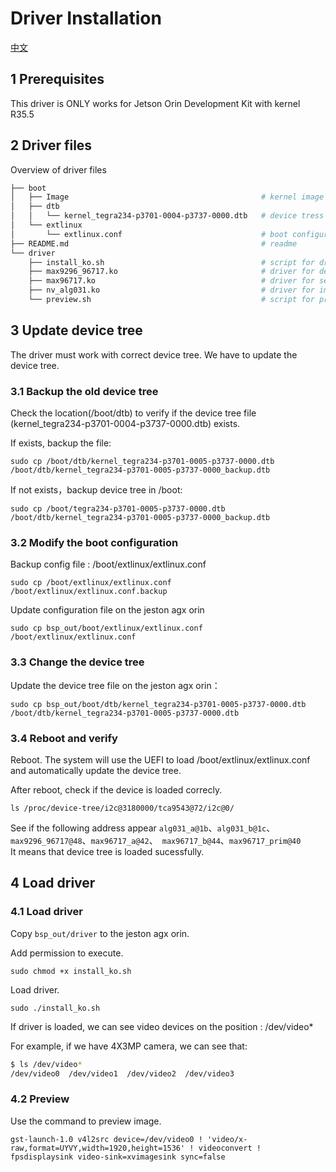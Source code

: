 # Driver Installation
[中文](./README_CN.md)

## 1 Prerequisites

This driver is ONLY works for Jetson Orin Development Kit with kernel R35.5

## 2 Driver files

Overview of driver files

``` bash
├── boot
│   ├── Image                                           # kernel image
│   ├── dtb
│   │   └── kernel_tegra234-p3701-0004-p3737-0000.dtb   # device tress
│   └── extlinux
│       └── extlinux.conf                               # boot configuration
├── README.md                                           # readme
└── driver
    ├── install_ko.sh                                   # script for driver installation 
    ├── max9296_96717.ko                                # driver for deserdes
    ├── max96717.ko                                     # driver for serdes
    ├── nv_alg031.ko                                    # driver for image sensor
    └── preview.sh                                      # script for preview
```

## 3 Update device tree

The driver must work with correct device tree. We have to update the device tree.  

### 3.1 Backup the old device tree

Check the location(/boot/dtb) to verify if the device tree file (kernel_tegra234-p3701-0004-p3737-0000.dtb) exists.  

If exists, backup the file:  

` sudo cp /boot/dtb/kernel_tegra234-p3701-0005-p3737-0000.dtb /boot/dtb/kernel_tegra234-p3701-0005-p3737-0000_backup.dtb  `

If not exists，backup device tree in /boot:  

` sudo cp /boot/tegra234-p3701-0005-p3737-0000.dtb /boot/dtb/kernel_tegra234-p3701-0005-p3737-0000_backup.dtb  `

### 3.2 Modify the boot configuration

Backup config file : /boot/extlinux/extlinux.conf  

` sudo cp /boot/extlinux/extlinux.conf /boot/extlinux/extlinux.conf.backup `

Update configuration file on the jeston agx orin   

` sudo cp bsp_out/boot/extlinux/extlinux.conf  /boot/extlinux/extlinux.conf `

### 3.3 Change the device tree

Update the device tree file on the jeston agx orin：

` sudo cp bsp_out/boot/dtb/kernel_tegra234-p3701-0005-p3737-0000.dtb /boot/dtb/kernel_tegra234-p3701-0005-p3737-0000.dtb `

### 3.4 Reboot and verify

Reboot. The system will use the UEFI to load /boot/extlinux/extlinux.conf and automatically update the device tree.   

After reboot, check if the device is loaded correcly.  

` ls /proc/device-tree/i2c@3180000/tca9543@72/i2c@0/ `

See if the following address appear
`alg031_a@1b`、`alg031_b@1c`、`max9296_96717@48`、`max96717_a@42`、` max96717_b@44`、`max96717_prim@40`  
It means that device tree is loaded sucessfully.  

## 4 Load driver

### 4.1 Load driver

Copy ` bsp_out/driver ` to the jeston agx orin.  

Add permission to execute.   

` sudo chmod +x install_ko.sh `

Load driver.  

` sudo ./install_ko.sh `

If driver is loaded, we can see video devices on the position : /dev/video*

For example, if we have 4X3MP camera, we can see that:  

``` bash
$ ls /dev/video*
/dev/video0  /dev/video1  /dev/video2  /dev/video3
```

### 4.2 Preview

Use the command to preview image.  

` gst-launch-1.0 v4l2src device=/dev/video0 ! 'video/x-raw,format=UYVY,width=1920,height=1536' ! videoconvert ! fpsdisplaysink video-sink=xvimagesink sync=false
 `


